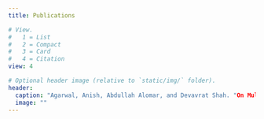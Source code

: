 ```yaml
---
title: Publications

# View.
#   1 = List
#   2 = Compact
#   3 = Card
#   4 = Citation
view: 4

# Optional header image (relative to `static/img/` folder).
header:
  caption: "Agarwal, Anish, Abdullah Alomar, and Devavrat Shah. "On Multivariate Singular Spectrum Analysis." arXiv preprint arXiv:2006.13448 (2020)."
  image: ""
---
```

